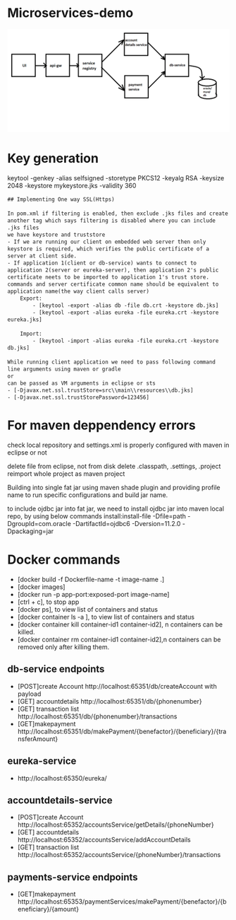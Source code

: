 # Microservices-demo
![Architecture diagram](https://github.com/Nikkithakur/Microservices-demo/blob/master/ArchitectureDiagram.png)

# Key generation
keytool -genkey -alias selfsigned -storetype PKCS12 -keyalg RSA -keysize 2048 -keystore mykeystore.jks -validity 360

	## Implementing One way SSL(Https)

	In pom.xml if filtering is enabled, then exclude .jks files and create another tag which says filtering is disabled where you can include .jks files
	we have keystore and truststore
	- If we are running our client on embedded web server then only keystore is required, which verifies the public certificate of a server at client side.
	- If application 1(client or db-service) wants to connect to application 2(server or eureka-server), then application 2's public certificate neets to be imported to application 1's trust store.
	commands and server certificate common name should be equivalent to application name(the way client calls server)
		Export:
			- [keytool -export -alias db -file db.crt -keystore db.jks]
			- [keytool -export -alias eureka -file eureka.crt -keystore eureka.jks]
  
		Import:
			- [keytool -import -alias eureka -file eureka.crt -keystore db.jks]
  
	While running client application we need to pass following command line arguments using maven or gradle
	or
	can be passed as VM arguments in eclipse or sts
	- [-Djavax.net.ssl.trustStore=src\\main\\resources\\db.jks]
	- [-Djavax.net.ssl.trustStorePassword=123456]


# For maven deppendency errors

check local repository and settings.xml is properly configured with maven in eclipse or not

delete file from eclipse, not from disk
delete .classpath, .settings, .project
reimport whole project as maven project

Building into single fat jar using maven shade plugin and providing profile name to run specific configurations and build jar name.

to include ojdbc jar into fat jar, we need to install ojdbc jar into maven local repo, by using below commands
install:install-file -Dfile=path -DgroupId=com.oracle -DartifactId=ojdbc6 -Dversion=11.2.0 -Dpackaging=jar

# Docker commands

- [docker build -f Dockerfile-name -t image-name .]
- [docker images]
- [docker run -p app-port:exposed-port image-name]
- [ctrl + c], to stop app
- [docker ps], to view list of containers and status
- [docker container ls -a ], to view list of containers and status
- [docker container kill container-id1 container-id2], n containers can be killed.
- [docker container rm container-id1 container-id2],n containers can be removed only after killing them.



## db-service endpoints
- [POST]create Account http://localhost:65351/db/createAccount with payload
- [GET] accountdetails http://localhost:65351/db/{phonenumber}
- [GET] transaction list http://localhost:65351/db/{phonenumber}/transactions
- [GET]makepayment http://localhost:65351/db/makePayment/{benefactor}/{beneficiary}/{transferAmount}

## eureka-service
- http://localhost:65350/eureka/

## accountdetails-service

- [POST]create Account http://localhost:65352/accountsService/getDetails/{phoneNumber}
- [GET] accountdetails http://localhost:65352/accountsService/addAccountDetails
- [GET] transaction list http://localhost:65352/accountsService/{phoneNumber}/transactions

## payments-service endpoints

- [GET]makepayment http://localhost:65353/paymentServices/makePayment/{benefactor}/{beneficiary}/{amount}

